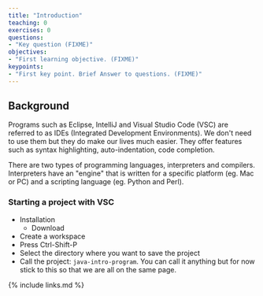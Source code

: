 ```yaml
---
title: "Introduction"
teaching: 0
exercises: 0
questions:
- "Key question (FIXME)"
objectives:
- "First learning objective. (FIXME)"
keypoints:
- "First key point. Brief Answer to questions. (FIXME)"
---
```

## Background

Programs such as Eclipse, IntelliJ and Visual Studio Code (VSC) are referred to as IDEs (Integrated Development Environments). We don't need to use them but they do make our lives much easier. They offer features such as syntax highlighting, auto-indentation, code completion.

There are two types of programming languages, interpreters and compilers. Interpreters have an "engine" that is written for a specific platform (eg. Mac or PC) and a scripting language (eg. Python and Perl). 


### Starting a project with VSC

- Installation
    - Download
- Create a workspace
- Press Ctrl-Shift-P
- Select the directory where you want to save the project
- Call the project: `java-intro-program`. You can call it anything but for now stick to this so that we are all on the same page.






{% include links.md %}

